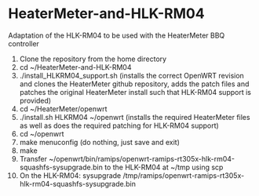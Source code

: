 # HeaterMeter-and-HLK-RM04
Adaptation of the HLK-RM04 to be used with the HeaterMeter BBQ controller

1. Clone the repository from the home directory
2. cd ~/HeaterMeter-and-HLK-RM04
3. ./install_HLKRM04_support.sh (installs the correct OpenWRT revision and clones the HeaterMeter github repository, adds the patch files and patches the original HeaterMeter install such that HLK-RM04 support is provided)
4. cd ~/HeaterMeter/openwrt
5. ./install.sh HLKRM04 ~/openwrt (installs the required HeaterMeter files as well as does the required patching for HLK-RM04 support)
6. cd ~/openwrt
7. make menuconfig (do nothing, just save and exit)
8. make
9. Transfer ~/openwrt/bin/ramips/openwrt-ramips-rt305x-hlk-rm04-squashfs-sysupgrade.bin to the HLK-RM04 at ~/tmp using scp
10. On the HLK-RM04: sysupgrade /tmp/ramips/openwrt-ramips-rt305x-hlk-rm04-squashfs-sysupgrade.bin
